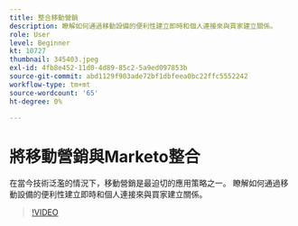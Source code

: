 ```yaml
---
title: 整合移動營銷
description: 瞭解如何通過移動設備的便利性建立即時和個人連接來與買家建立關係。
role: User
level: Beginner
kt: 10727
thumbnail: 345403.jpeg
exl-id: 4fb8e452-11d0-4d89-85c2-5a9ed097853b
source-git-commit: abd1129f903ade72bf1dbfeea0bc22ffc5552242
workflow-type: tm+mt
source-wordcount: '65'
ht-degree: 0%

---
```


# 將移動營銷與Marketo整合

在當今技術泛濫的情況下，移動營銷是最迫切的應用策略之一。 瞭解如何通過移動設備的便利性建立即時和個人連接來與買家建立關係。

>[!VIDEO](https://video.tv.adobe.com/v/345403/?quality=12&learn=on)
